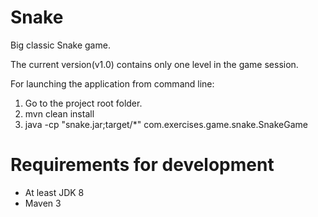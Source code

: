 # Snake

Big classic Snake game.

The current version(v1.0) contains only one level
in the game session.

For launching the application from command line:

1. Go to the project root folder.
2. mvn clean install
3. java -cp "snake.jar;target/*" com.exercises.game.snake.SnakeGame

# Requirements for development

- At least JDK 8
- Maven 3